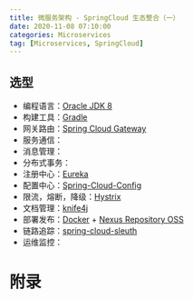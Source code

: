```yaml
---
title: 微服务架构 - SpringCloud 生态整合（一）
date: 2020-11-08 07:10:00
categories: Microservices
tag: [Microservices, SpringCloud]
---
```


<!-- more -->

## 选型

- 编程语言：[Oracle JDK 8](https://docs.oracle.com/javase/8/)
- 构建工具：[Gradle](https://gradle.org)
- 网关路由：[Spring Cloud Gateway](https://spring.io/projects/spring-cloud-gateway)
- 服务通信：[]()
- 消息管理：[]()
- 分布式事务：[]()
- 注册中心：[Eureka]()
- 配置中心：[Spring-Cloud-Config]()
- 限流，熔断，降级：[Hystrix]()
- 文档管理：[knife4j](https://doc.xiaominfo.com)
- 部署发布：[Docker](https://www.docker.com) + [Nexus Repository OSS](https://www.sonatype.com/nexus/repository-oss)
- 链路追踪：[spring-cloud-sleuth](https://cloud.spring.io/spring-cloud-sleuth)
- 运维监控：

# 附录
